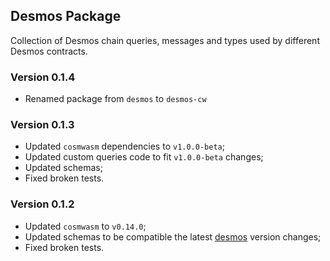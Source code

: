 ## Desmos Package
Collection of Desmos chain queries, messages and types used by different
Desmos contracts.

### Version 0.1.4
- Renamed package from `desmos` to `desmos-cw`

### Version 0.1.3
- Updated `cosmwasm` dependencies to `v1.0.0-beta`;
- Updated custom queries code to fit `v1.0.0-beta` changes;
- Updated schemas;
- Fixed broken tests.

### Version 0.1.2
- Updated `cosmwasm` to `v0.14.0`;
- Updated schemas to be compatible the latest [desmos](https://github.com/desmos-labs/desmos) version changes;
- Fixed broken tests.
